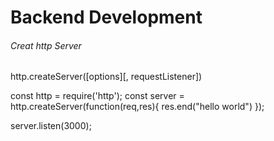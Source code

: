 <h1>Backend Development</h1>


<h6>Creat http Server</h6>

<!--syntax  -->
http.createServer([options][, requestListener])

const http = require('http');
const server = http.createServer(function(req,res){
    res.end("hello world")
});

server.listen(3000);
